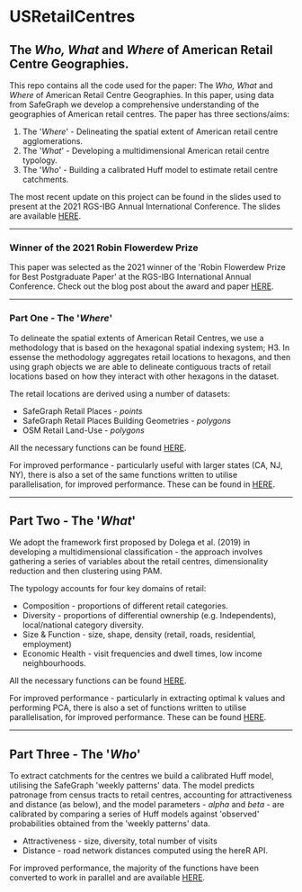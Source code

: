 # USRetailCentres

## The *Who, What* and *Where* of American Retail Centre Geographies.

This repo contains all the code used for the paper: The *Who, What* and *Where* of American Retail Centre Geographies. In this paper, using data from SafeGraph we develop a comprehensive understanding of the geographies of American retail centres. The paper has three sections/aims:

1. The '*Where*' - Delineating the spatial extent of American retail centre agglomerations.
2. The '*What*' - Developing a multidimensional American retail centre typology.
3. The '*Who*' - Building a calibrated Huff model to estimate retail centre catchments. 

The most recent update on this project can be found in the slides used to present at the 2021 RGS-IBG Annual International Conference. The slides are available [HERE](https://github.com/patrickballantyne/USRetailCentres/blob/main/AAG_2021_Slides.pptx). 

---

### Winner of the 2021 Robin Flowerdew Prize

This paper was selected as the 2021 winner of the 'Robin Flowerdew Prize for Best Postgraduate Paper' at the RGS-IBG International Annual Conference. Check out the blog post about the award and paper [HERE](https://qmrg.github.io/blog/2021/10/12/Ballantyne-bio).

---

### Part One - The '*Where*'

To delineate the spatial extents of American Retail Centres, we use a methodology that is based on the hexagonal spatial indexing system; H3. In essense the methodology aggregates retail locations to hexagons, and then using graph objects we are able to delineate contiguous tracts of retail locations based on how they interact with other hexagons in the dataset.

The retail locations are derived using a number of datasets:

- SafeGraph Retail Places - *points*
- SafeGraph Retail Places Building Geometries - *polygons*
- OSM Retail Land-Use - *polygons*

All the necessary functions can be found [HERE](https://github.com/patrickballantyne/USRetailCentres/blob/main/Source%20Code/Helper%20Functions%20-%20Delineation.R).

For improved performance - particularly useful with larger states (CA, NJ, NY), there is also a set of the same functions written to utilise parallelisation, for improved performance. These can be found in [HERE](https://github.com/patrickballantyne/USRetailCentres/blob/main/Source%20Code/Helper%20Functions%20-%20Delineation%20(Parallel).R).


---

## Part Two - The '*What*'

We adopt the framework first proposed by Dolega et al. (2019) in developing a multidimensional classification - the approach involves gathering a series of variables about the retail centres, dimensionality reduction and then clustering using PAM.

The typology accounts for four key domains of retail:

- Composition - proportions of different retail categories.
- Diversity - proportions of differential ownership (e.g. Independents), local/national category diversity.
- Size & Function - size, shape, density (retail, roads, residential, employment)
- Economic Health -  visit frequencies and dwell times, low income neighbourhoods.

All the necessary functions can be found [HERE](https://github.com/patrickballantyne/USRetailCentres/blob/main/Source%20Code/Helper%20Functions%20-%20Typology.R).

For improved performance - particularly in extracting optimal k values and performing PCA, there is also a set of functions written to utilise parallelisation, for improved performance. These can be found [HERE](https://github.com/patrickballantyne/USRetailCentres/blob/main/Source%20Code/Helper%20Functions%20-%20Typology%20(Parallel).R). 

---

## Part Three - The '*Who*'

To extract catchments for the centres we build a calibrated Huff model, utilising the SafeGraph 'weekly patterns' data. The model predicts patronage from census tracts to retail centres, accounting for attractiveness and distance (as below), and the model parameters - *alpha* and *beta* - are calibrated by comparing a series of Huff models against 'observed' probabilities obtained from the 'weekly patterns' data. 

- Attractiveness - size, diversity, total number of visits
- Distance - road network distances computed using the hereR API.

For improved performance, the majority of the functions have been converted to work in parallel and are available [HERE](https://github.com/patrickballantyne/USRetailCentres/blob/main/Source%20Code/Helper%20Functions%20-%20Catchments%20(Parallel).R).

